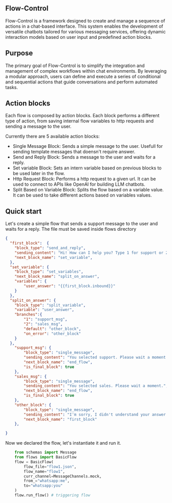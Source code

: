 ## Flow-Control

Flow-Control is a framework designed to create and manage a sequence of actions in a chat-based interface. This system enables the development of versatile chatbots tailored for various messaging services, offering dynamic interaction models based on user input and predefined action blocks.

## Purpose
The primary goal of Flow-Control is to simplify the integration and management of complex workflows within chat environments. By leveraging a modular approach, users can define and execute a series of conditional and sequential actions that guide conversations and perform automated tasks.

## Action blocks
Each flow is composed by action blocks. Each block performs a different type of action, from saving internal flow variables to http requests and sending a message to the user.

Currently there are 5 available action blocks: 
- Single Message Block: Sends a simple message to the user. Usefull for sending template messages that doensn't require answer.
- Send and Reply Block: Sends a message to the user and waits for a reply.
- Set variable Block: Sets an intern variable based on previous blocks to be used later in the flow.
- Http Request Block: Performs a http request to a given url. It can be used to connect to APIs like OpenAI for building LLM chatbots.
- Split Based on Variable Block: Splits the flow based on a variable value. It can be used to take different actions based on variables values.


## Quick start

Let's create a simple flow that sends a support message to the user and waits for a reply. The file must be saved inside flows directory

```json
{
  "first_block":  {
    "block_type": "send_and_reply",
    "sending_content": "Hi! How can I help you? Type 1 for support or 2 for sales.",
    "next_block_name": "set_variable",
  },
  "set_variable": {
    "block_type": "set_variables",
    "next_block_name": "split_on_answer",
    "variables": {
        "user_answer": "{{first_block.inbound}}"
    }
  },
  "split_on_answer": {
    "block_type": "split_variable",
    "variable": "user_answer",
    "branches":{
        "1": "support_msg",
        "2": "sales_msg",
        "default": "other_block",
        "on_error": "other_block"
    }
  },
    "support_msg": {
        "block_type": "single_message",
        "sending_content": "You selected support. Please wait a moment.",
        "next_block_name": "end_flow",
        "is_final_block": true
    },
    "sales_msg": {
        "block_type": "single_message",
        "sending_content": "You selected sales. Please wait a moment.",
        "next_block_name": "end_flow",
        "is_final_block": true
    },
    "other_block": {
        "block_type": "single_message",
        "sending_content": "I'm sorry, I didn't understand your answer. Please try again.",
        "next_block_name": "first_block"
    },

}
```


Now we declared the flow, let's instantiate it and run it.

```python
    from schemas import Message
    from flows import BasicFlow
    flow = BasicFlow(
        flow_file="flow1.json",
        flow_name="flow1",
        curr_channel=MessageChannels.mock,
        from_="whatsapp:me",
        to="whatsapp:you"
    )
    flow.run_flow() # triggering flow
```

